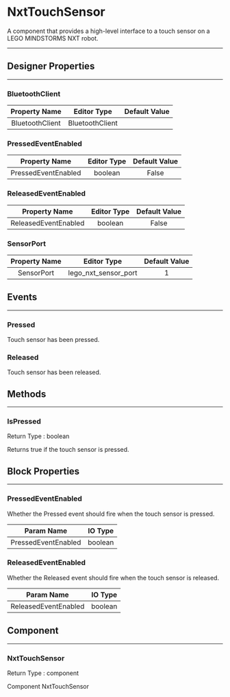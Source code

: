 <!--
  Copyright © 2013-2021 AIIE-ADL, All rights reserved
  Released under the Apache License, Version 2.0
  http://www.apache.org/licenses/LICENSE-2.0
-->

# NxtTouchSensor

A component that provides a high-level interface to a touch sensor on a LEGO MINDSTORMS NXT robot.

---

## Designer Properties

---

### BluetoothClient

|  Property Name  |   Editor Type   | Default Value |
| :-------------: | :-------------: | :-----------: |
| BluetoothClient | BluetoothClient |               |

### PressedEventEnabled

|    Property Name    | Editor Type | Default Value |
| :-----------------: | :---------: | :-----------: |
| PressedEventEnabled |   boolean   |     False     |

### ReleasedEventEnabled

|     Property Name    | Editor Type | Default Value |
| :------------------: | :---------: | :-----------: |
| ReleasedEventEnabled |   boolean   |     False     |

### SensorPort

| Property Name |      Editor Type     | Default Value |
| :-----------: | :------------------: | :-----------: |
|   SensorPort  | lego_nxt_sensor_port |       1       |

## Events

---

### Pressed

<div block-type = "component_event" component-selector = "NxtTouchSensor" event-selector = "Pressed" id = "nxttouchsensor-pressed"></div>

Touch sensor has been pressed.

### Released

<div block-type = "component_event" component-selector = "NxtTouchSensor" event-selector = "Released" id = "nxttouchsensor-released"></div>

Touch sensor has been released.

## Methods

---

### IsPressed

<div block-type = "component_method" component-selector = "NxtTouchSensor" method-selector = "IsPressed" id = "nxttouchsensor-ispressed"></div>

Return Type : boolean

Returns true if the touch sensor is pressed.

## Block Properties

---

### PressedEventEnabled

<div block-type = "component_set_get" component-selector = "NxtTouchSensor" property-selector = "PressedEventEnabled" property-type = "get" id = "get-nxttouchsensor-pressedeventenabled"></div>

<div block-type = "component_set_get" component-selector = "NxtTouchSensor" property-selector = "PressedEventEnabled" property-type = "set" id = "set-nxttouchsensor-pressedeventenabled"></div>

Whether the Pressed event should fire when the touch sensor is pressed.

|      Param Name     | IO Type |
| :-----------------: | :-----: |
| PressedEventEnabled | boolean |

### ReleasedEventEnabled

<div block-type = "component_set_get" component-selector = "NxtTouchSensor" property-selector = "ReleasedEventEnabled" property-type = "get" id = "get-nxttouchsensor-releasedeventenabled"></div>

<div block-type = "component_set_get" component-selector = "NxtTouchSensor" property-selector = "ReleasedEventEnabled" property-type = "set" id = "set-nxttouchsensor-releasedeventenabled"></div>

Whether the Released event should fire when the touch sensor is released.

|      Param Name      | IO Type |
| :------------------: | :-----: |
| ReleasedEventEnabled | boolean |

## Component

---

### NxtTouchSensor

<div block-type = "component_component_block" component-selector = "NxtTouchSensor" id = "component-nxttouchsensor"></div>

Return Type : component

Component NxtTouchSensor

